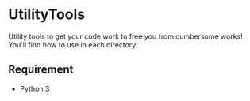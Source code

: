 # UtilityTools
Utility tools to get your code work to free you from cumbersome works!
You'll find how to use in each directory.

## Requirement
- Python 3